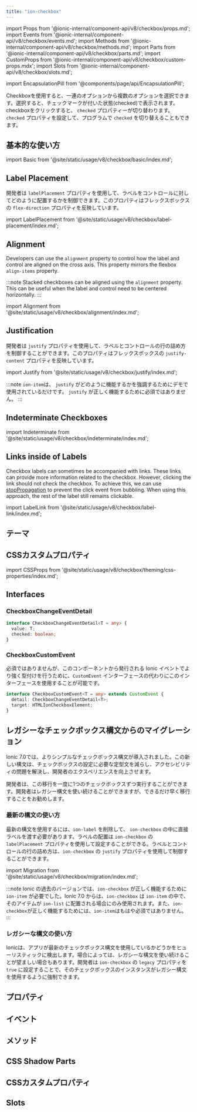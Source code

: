 ```yaml
---
title: "ion-checkbox"
---
```


import Props from '@ionic-internal/component-api/v8/checkbox/props.md';
import Events from '@ionic-internal/component-api/v8/checkbox/events.md';
import Methods from '@ionic-internal/component-api/v8/checkbox/methods.md';
import Parts from '@ionic-internal/component-api/v8/checkbox/parts.md';
import CustomProps from '@ionic-internal/component-api/v8/checkbox/custom-props.mdx';
import Slots from '@ionic-internal/component-api/v8/checkbox/slots.md';

<head>
  <title>ion-checkbox: Ionic App Checkbox to Select Multiple Options</title>
  <meta name="description" content="ion-checkboxは、セットから複数の選択肢を選択でき、アクティブにするとチェックされた（ticked）ように表示されます。Ionicアプリのチェックボックスコンポーネントについて説明します。" />
</head>

import EncapsulationPill from '@components/page/api/EncapsulationPill';

<EncapsulationPill type="shadow" />


Checkboxを使用すると、一連のオプションから複数のオプションを選択できます。選択すると、チェックマークが付いた状態(checked)で表示されます。checkboxをクリックすると、 `checked` プロパティーが切り替わります。`checked` プロパティを設定して、プログラムで `checked` を切り替えることもできます。

## 基本的な使い方

import Basic from '@site/static/usage/v8/checkbox/basic/index.md';

<Basic />

## Label Placement

開発者は `labelPlacement` プロパティを使用して、ラベルをコントロールに対してどのように配置するかを制御できます。このプロパティはフレックスボックスの `flex-direction` プロパティを反映しています。

import LabelPlacement from '@site/static/usage/v8/checkbox/label-placement/index.md';

<LabelPlacement />

## Alignment

Developers can use the `alignment` property to control how the label and control are aligned on the cross axis. This property mirrors the flexbox `align-items` property.

:::note
Stacked checkboxes can be aligned using the `alignment` property. This can be useful when the label and control need to be centered horizontally.
:::

import Alignment from '@site/static/usage/v8/checkbox/alignment/index.md';

<Alignment />

## Justification

開発者は `justify` プロパティを使用して、ラベルとコントロールの行の詰め方を制御することができます。このプロパティはフレックスボックスの `justify-content` プロパティを反映しています。

import Justify from '@site/static/usage/v8/checkbox/justify/index.md';

<Justify />


:::note
`ion-item`は、 `justify` がどのように機能するかを強調するためにデモで使用されているだけです。 `justify` が正しく機能するために必須ではありません。
:::

## Indeterminate Checkboxes

import Indeterminate from '@site/static/usage/v8/checkbox/indeterminate/index.md';

<Indeterminate />
  
## Links inside of Labels

Checkbox labels can sometimes be accompanied with links. These links can provide more information related to the checkbox. However, clicking the link should not check the checkbox. To achieve this, we can use [stopPropagation](https://developer.mozilla.org/en-US/docs/Web/API/Event/stopPropagation) to prevent the click event from bubbling. When using this approach, the rest of the label still remains clickable.

import LabelLink from '@site/static/usage/v8/checkbox/label-link/index.md';

<LabelLink />

## テーマ

## CSSカスタムプロパティ

import CSSProps from '@site/static/usage/v8/checkbox/theming/css-properties/index.md';

<CSSProps />

## Interfaces

### CheckboxChangeEventDetail

```typescript
interface CheckboxChangeEventDetail<T = any> {
  value: T;
  checked: boolean;
}
```

### CheckboxCustomEvent

必須ではありませんが、このコンポーネントから発行される Ionic イベントでより強く型付けを行うために、`CustomEvent` インターフェースの代わりにこのインターフェースを使用することが可能です。

```typescript
interface CheckboxCustomEvent<T = any> extends CustomEvent {
  detail: CheckboxChangeEventDetail<T>;
  target: HTMLIonCheckboxElement;
}
```

## レガシーなチェックボックス構文からのマイグレーション

Ionic 7.0では、よりシンプルなチェックボックス構文が導入されました。この新しい構文は、チェックボックスの設定に必要な定型文を減らし、アクセシビリティの問題を解決し、開発者のエクスペリエンスを向上させます。

開発者は、この移行を一度に1つのチェックボックスずつ実行することができます。開発者はレガシー構文を使い続けることができますが、できるだけ早く移行することをお勧めします。

### 最新の構文の使い方

最新の構文を使用するには、`ion-label` を削除して、 `ion-checkbox` の中に直接ラベルを渡す必要があります。ラベルの配置は `ion-checkbox` の `labelPlacement` プロパティを使用して設定することができる。ラベルとコントロールの行の詰め方は、`ion-checkbox` の `justify` プロパティを使用して制御することができます。

import Migration from '@site/static/usage/v8/checkbox/migration/index.md';

<Migration />
  

:::note
Ionic の過去のバージョンでは、`ion-checkbox` が正しく機能するために `ion-item` が必要でした。Ionic 7.0 からは、`ion-checkbox` は `ion-item` の中で、そのアイテムが `ion-list` に配置される場合にのみ使用されます。また、`ion-checkbox`が正しく機能するためには、`ion-item`はもはや必須ではありません。
:::

### レガシーな構文の使い方

Ionicは、アプリが最新のチェックボックス構文を使用しているかどうかをヒューリスティックに検出します。場合によっては、レガシーな構文を使い続けることが望ましい場合もあります。開発者は `ion-checkbox` の `legacy` プロパティを `true` に設定することで、そのチェックボックスのインスタンスがレガシー構文を使用するように強制できます。


## プロパティ
<Props />

## イベント
<Events />

## メソッド
<Methods />

## CSS Shadow Parts
<Parts />

## CSSカスタムプロパティ
<CustomProps />

## Slots
<Slots />
